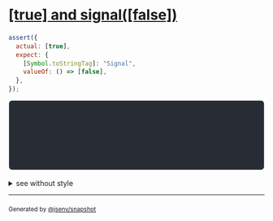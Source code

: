# [[true] and signal([false])](../../wrapped_value.test.js#L239)

```js
assert({
  actual: [true],
  expect: {
    [Symbol.toStringTag]: "Signal",
    valueOf: () => [false],
  },
});
```

![img](throw.svg)

<details>
  <summary>see without style</summary>

```console
AssertionError: actual and expect are different

actual: [
  true,
]
expect: Signal([
  false,
])
```

</details>

---

<sub>
  Generated by <a href="https://github.com/jsenv/core/tree/main/packages/independent/snapshot">@jsenv/snapshot</a>
</sub>